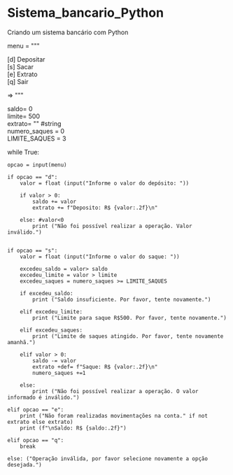 # Sistema_bancario_Python
Criando um sistema bancário com Python

menu = """

[d] Depositar<br> 
[s] Sacar<br> 
[e] Extrato<br> 
[q] Sair<br> 

=> """

saldo= 0<br> 
limite= 500<br> 
extrato= "" #string<br> 
numero_saques = 0<br> 
LIMITE_SAQUES = 3<br> 

while True:

    opcao = input(menu)

    if opcao == "d":
        valor = float (input("Informe o valor do depósito: "))

        if valor > 0:
            saldo += valor
            extrato += f"Deposito: R$ {valor:.2f}\n"

        else: #valor<0
            print ("Não foi possível realizar a operação. Valor inválido.")

    
    if opcao == "s":
        valor = float (input("Informe o valor do saque: "))

        excedeu_saldo = valor> saldo
        excedeu_limite = valor > limite
        excedeu_saques = numero_saques >= LIMITE_SAQUES

        if excedeu_saldo:
            print ("Saldo insuficiente. Por favor, tente novamente.")

        elif excedeu_limite:
            print ("Limite para saque R$500. Por favor, tente novamente.")

        elif excedeu_saques:
            print ("Limite de saques atingido. Por favor, tente novamente amanhã.")

        elif valor > 0:
            saldo -= valor
            extrato +def= f"Saque: R$ {valor:.2f}\n"
            numero_saques +=1

        else:
            print ("Não foi possível realizar a operação. O valor informado é inválido.")

    elif opcao == "e":
        print ("Não foram realizadas movimentações na conta." if not extrato else extrato)
        print (f"\nSaldo: R$ {saldo:.2f}")

    elif opcao == "q":
        break

    else: ("Operação inválida, por favor selecione novamente a opção desejada.")

